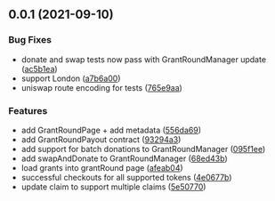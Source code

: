 ## 0.0.1 (2021-09-10)

### Bug Fixes

- donate and swap tests now pass with GrantRoundManager update ([ac5b1ea](https://github.com/dcgtc/dgrants/commit/ac5b1eab11d055c88e31121fe45d4e1896e0773f))
- support London ([a7b6a00](https://github.com/dcgtc/dgrants/commit/a7b6a00094ac87d20ac0b745eac72ae78058020a))
- uniswap route encoding for tests ([765e9aa](https://github.com/dcgtc/dgrants/commit/765e9aa5343b5bc6eee8fd264c1eb3fc150cad79))

### Features

- add GrantRoundPage + add metadata ([556da69](https://github.com/dcgtc/dgrants/commit/556da69b8cbb19ff689d0445aa78271856bb4d8a))
- add GrantRoundPayout contract ([93294a3](https://github.com/dcgtc/dgrants/commit/93294a3d2878bedc3bfb36693a0520f4204ee9ed))
- add support for batch donations to GrantRoundManager ([095f1ee](https://github.com/dcgtc/dgrants/commit/095f1ee94186239a7dde71f4b1aa68208b651474))
- add swapAndDonate to GrantRoundManager ([68ed43b](https://github.com/dcgtc/dgrants/commit/68ed43bab8b7ffbe84c79115307eee7d45dbe5df))
- load grants into grantRound page ([afeab04](https://github.com/dcgtc/dgrants/commit/afeab042d4c1c152b3e19a9d26ed8c16b35f833b))
- successful checkouts for all supported tokens ([4e0677b](https://github.com/dcgtc/dgrants/commit/4e0677bc7c57fe812d8e37ce942210003ec3a6b2))
- update claim to support multiple claims ([5e50770](https://github.com/dcgtc/dgrants/commit/5e507701fbe4671a2b3fec2b6f0912470cc60b1d))
